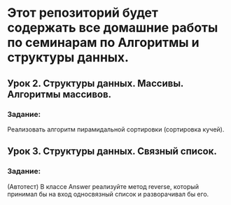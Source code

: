 # Этот репозиторий будет содержать все домашние работы по семинарам по Алгоритмы и структуры данных.

## Урок 2. Структуры данных. Массивы. Алгоритмы массивов.

### Задание:
Реализовать алгоритм пирамидальной сортировки (сортировка кучей).

## Урок 3. Структуры данных. Связный список.

### Задание:
(Автотест) В классе Answer реализуйте метод reverse, который принимал бы на вход односвязный список и разворачивал бы его. 